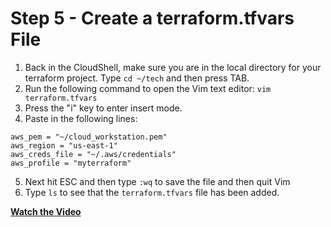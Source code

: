 # Step 5 - Create a terraform.tfvars File

1. Back in the CloudShell, make sure you are in the local directory for your
terraform project. Type `cd ~/tech` and then press TAB.
2. Run the following command to open the Vim text editor:
`vim terraform.tfvars`
3. Press the "i" key to enter insert mode.
4. Paste in the following lines:

```
aws_pem = "~/cloud_workstation.pem"
aws_region = "us-east-1"
aws_creds_file = "~/.aws/credentials"
aws_profile = "myterraform"
```

5. Next hit ESC and then type `:wq` to save the file and then quit Vim
6. Type `ls` to see that the `terraform.tfvars` file has been added.

**[Watch the Video](https://youtu.be/EtXHvlSiQb0)**
